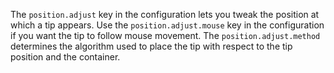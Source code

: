 The `position.adjust` key in the configuration lets you tweak the position at which a tip appears. Use the `position.adjust.mouse` key in the configuration if you want the tip to follow mouse movement. The `position.adjust.method` determines the algorithm used to place the tip with respect to the tip position and the container.
